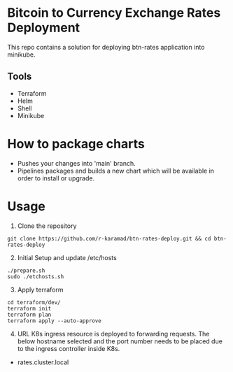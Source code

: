 # Bitcoin to Currency Exchange Rates Deployment
This repo contains a solution for deploying btn-rates application into minikube.

## Tools
- Terraform
- Helm
- Shell
- Minikube

# How to package charts
- Pushes your changes into 'main' branch.
- Pipelines packages and builds a new chart which will be available in order to install or upgrade.

# Usage 
1. Clone the repository
```
git clone https://github.com/r-karamad/btn-rates-deploy.git && cd btn-rates-deploy
```
2. Initial Setup and update /etc/hosts
```
./prepare.sh
sudo ./etchosts.sh
```
3. Apply terraform
```
cd terraform/dev/
terraform init
terraform plan
terraform apply --auto-approve
```
4. URL
K8s ingress resource is deployed to forwarding requests. The below hostname selected and the port number needs to be placed due to the ingress controller inside K8s.
- rates.cluster.local
